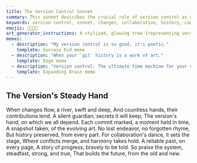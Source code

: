 ```yaml
---
title: The Version Control Sonnet
summary: This sonnet describes the crucial role of version control as a silent guardian that preserves the history of code changes, enables collaboration, resolves conflicts, and builds a reliable future from past efforts.
keywords: version control, sonnet, changes, collaboration, history, commits, conflicts, reliability, future, guardian, progress
emojis: 🌳📜✨✅
art_generator_instructions: A stylized, glowing tree (representing version control) with branches extending outwards, each branch representing a different version or commit. Hands (representing collaborators) are seen contributing to the tree, and conflicts are resolved as tangled branches gracefully untangle and merge. The overall feeling should be one of order, collaboration, and the continuous growth of a robust system.
memes:
  - description: "My version control is so good, it's poetic."
    template: Success Kid meme
  - description: "When your `git` history is a work of art."
    template: Doge meme
  - description: "Version control: The ultimate time machine for your code."
    template: Expanding Brain meme
---
```

## The Version's Steady Hand

When changes flow, a river, swift and deep,
And countless hands, their contributions lend.
A silent guardian, secrets it will keep,
The version's hand, on which we all depend.
Each commit marked, a moment held in time,
A snapshot taken, of the evolving art.
No lost endeavor, no forgotten rhyme,
But history preserved, from every part.
For collaboration's dance, it sets the stage,
Where conflicts merge, and harmony takes hold.
A reliable past, on every page,
A story of progress, bravely to be told.
So praise the system, steadfast, strong, and true,
That builds the future, from the old and new.